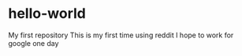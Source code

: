 # hello-world
My first repository
This is my first time using reddit
I hope to work for google one day
